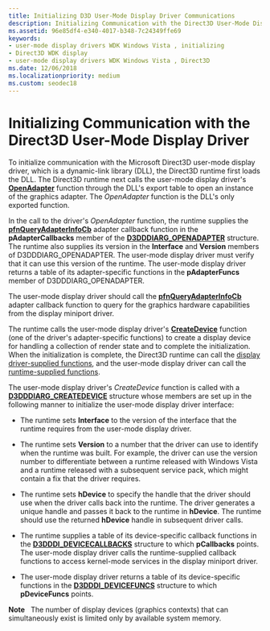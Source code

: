 ```yaml
---
title: Initializing D3D User-Mode Display Driver Communications
description: Initializing Communication with the Direct3D User-Mode Display Driver
ms.assetid: 96e85df4-e340-4017-b348-7c24349ffe69
keywords:
- user-mode display drivers WDK Windows Vista , initializing
- Direct3D WDK display
- user-mode display drivers WDK Windows Vista , Direct3D
ms.date: 12/06/2018
ms.localizationpriority: medium
ms.custom: seodec18
---
```


# Initializing Communication with the Direct3D User-Mode Display Driver

To initialize communication with the Microsoft Direct3D user-mode display driver, which is a dynamic-link library (DLL), the Direct3D runtime first loads the DLL. The Direct3D runtime next calls the user-mode display driver's [**OpenAdapter**](https://msdn.microsoft.com/library/windows/hardware/ff568601) function through the DLL's export table to open an instance of the graphics adapter. The *OpenAdapter* function is the DLL's only exported function.

In the call to the driver's *OpenAdapter* function, the runtime supplies the [**pfnQueryAdapterInfoCb**](https://msdn.microsoft.com/library/windows/hardware/ff568920) adapter callback function in the **pAdapterCallbacks** member of the [**D3DDDIARG\_OPENADAPTER**](https://msdn.microsoft.com/library/windows/hardware/ff543226) structure. The runtime also supplies its version in the **Interface** and **Version** members of D3DDDIARG\_OPENADAPTER. The user-mode display driver must verify that it can use this version of the runtime. The user-mode display driver returns a table of its adapter-specific functions in the **pAdapterFuncs** member of D3DDDIARG\_OPENADAPTER.

The user-mode display driver should call the [**pfnQueryAdapterInfoCb**](https://msdn.microsoft.com/library/windows/hardware/ff568920) adapter callback function to query for the graphics hardware capabilities from the display miniport driver.

The runtime calls the user-mode display driver's [**CreateDevice**](https://msdn.microsoft.com/library/windows/hardware/ff540634) function (one of the driver's adapter-specific functions) to create a display device for handling a collection of render state and to complete the initialization. When the initialization is complete, the Direct3D runtime can call the [display driver-supplied functions](https://msdn.microsoft.com/library/windows/hardware/ff570118), and the user-mode display driver can call the [runtime-supplied functions](https://msdn.microsoft.com/library/windows/hardware/ff552862).

The user-mode display driver's *CreateDevice* function is called with a [**D3DDDIARG\_CREATEDEVICE**](https://msdn.microsoft.com/library/windows/hardware/ff542931) structure whose members are set up in the following manner to initialize the user-mode display driver interface:

-   The runtime sets **Interface** to the version of the interface that the runtime requires from the user-mode display driver.

-   The runtime sets **Version** to a number that the driver can use to identify when the runtime was built. For example, the driver can use the version number to differentiate between a runtime released with Windows Vista and a runtime released with a subsequent service pack, which might contain a fix that the driver requires.

-   The runtime sets **hDevice** to specify the handle that the driver should use when the driver calls back into the runtime. The driver generates a unique handle and passes it back to the runtime in **hDevice**. The runtime should use the returned **hDevice** handle in subsequent driver calls.

-   The runtime supplies a table of its device-specific callback functions in the [**D3DDDI\_DEVICECALLBACKS**](https://msdn.microsoft.com/library/windows/hardware/ff544512) structure to which **pCallbacks** points. The user-mode display driver calls the runtime-supplied callback functions to access kernel-mode services in the display miniport driver.

-   The user-mode display driver returns a table of its device-specific functions in the [**D3DDDI\_DEVICEFUNCS**](https://msdn.microsoft.com/library/windows/hardware/ff544519) structure to which **pDeviceFuncs** points.

**Note**   The number of display devices (graphics contexts) that can simultaneously exist is limited only by available system memory.

 

 

 





